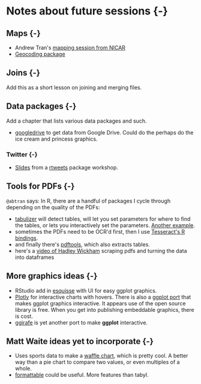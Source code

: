 # Notes about future sessions {-}

## Maps {-}

- Andrew Tran's [mapping session from NICAR](https://github.com/andrewbtran/NICAR/tree/master/2019/mapping)
- [Geocoding package](https://github.com/trinker/mapit/blob/master/R/geo_code.R)

## Joins {-}

Add this as a short lesson on joining and merging files.

## Data packages {-}

Add a chapter that lists various data packages and such.

- [googledrive](https://googledrive.tidyverse.org/) to get data from Google Drive. Could do the perhaps do the ice cream and princess graphics.

### Twitter {-}

- [Slides](https://rtweet-workshop.mikewk.com/#1) from a [rtweets](https://github.com/mkearney/rtweet-workshop) package workshop. 

## Tools for PDFs {-}

`@abtran` says: In R, there are a handful of packages I cycle through depending on the quality of the PDFs:

- [tabulizer](https://cran.r-project.org/web/packages/tabulizer/vignettes/tabulizer.html) will detect tables, will let you set parameters for where to find the tables, or lets you interactively set the parameters. [Another example](https://rpubs.com/gd6/291026).
- sometimes the PDFs need to be OCR'd first, then I use [Tesseract's R bindings](https://cran.r-project.org/web/packages/tesseract/vignettes/intro.html).
- and finally there's [pdftools](https://ropensci.org/technotes/2018/12/14/pdftools-20/), which also extracts tables.
- here's a [video of Hadley Wickham](https://www.youtube.com/watch?v=tHszX31_r4s&feature=youtu.be&t=1298) scraping pdfs and turning the data into dataframes

## More graphics ideas {-}

- RStudio add in [esquisse](https://github.com/dreamRs/esquisse) with UI for easy ggplot graphics.
- [Plotly](https://plot.ly/r/) for interactive charts with hovers. There is also a [ggplot port](https://plot.ly/ggplot2/) that makes ggplot graphics interactive. It appears use of the open source library is free. When you get into publishing embeddable graphics, there is cost. 
- [ggirafe](https://davidgohel.github.io/ggiraph/articles/offcran/using_ggiraph.html) is yet another port to make **ggplot** interactive.

## Matt Waite ideas yet to incorporate {-}

- Uses sports data to make a [waffle chart](https://github.com/hrbrmstr/waffle), which is pretty cool. A better way than a pie chart to compare two values, or even multiples of a whole.
- [formattable](https://www.displayr.com/formattable/) could be useful. More features than tabyl.

